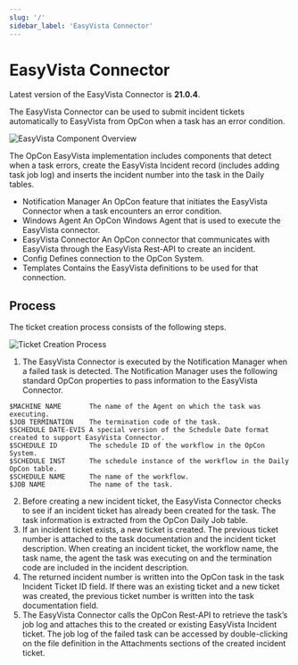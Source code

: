 ```yaml
---
slug: '/'
sidebar_label: 'EasyVista Connector'
---
```


# EasyVista Connector

Latest version of the EasyVista Connector is **21.0.4**.

The EasyVista Connector can be used to submit incident tickets automatically to EasyVista from OpCon when a task has an error condition.

![EasyVista Component Overview](../static/img/easyvista-component-overview.png)

The OpCon EasyVista implementation includes components that detect when a task errors, create the EasyVista Incident record (includes adding task job log) and inserts the incident number into the task in the Daily tables.

- Notification Manager 		An OpCon feature that initiates the EasyVista Connector when a task encounters an error condition.
- Windows Agent		        An OpCon Windows Agent that is used to execute the EasyVista connector.
- EasyVista Connector		An OpCon connector that communicates with EasyVista through the EasyVista Rest-API to create an incident.
- Config				    Defines connection to the OpCon System.
- Templates			        Contains the EasyVista definitions to be used for that connection.

## Process
The ticket creation process consists of the following steps.

![Ticket Creation Process](../static/img/ticket-creation-process.png)

1.	The EasyVista Connector is executed by the Notification Manager when a failed task is detected. The Notification Manager uses the following standard OpCon properties to pass information to the EasyVista Connector.

```
$MACHINE NAME		The name of the Agent on which the task was executing.
$JOB TERMINATION	The termination code of the task.
$SCHEDULE DATE-EVIS	A special version of the Schedule Date format created to support EasyVista Connector.
$SCHEDULE ID		The schedule ID of the workflow in the OpCon System.
$SCHEDULE INST		The schedule instance of the workflow in the Daily OpCon table.
$SCHEDULE NAME		The name of the workflow.
$JOB NAME		    The name of the task.
```
2.	Before creating a new incident ticket, the EasyVista Connector checks to see if an incident ticket has already been created for the task. The task information is extracted from the OpCon Daily Job table.
3.	If an incident ticket exists, a new ticket is created. The previous ticket number is attached to the task documentation and the incident ticket description. When creating an incident ticket, the workflow name, the task name, the agent the task was executing on and the termination code are included in the incident description. 
4.	The returned incident number is written into the OpCon task in the task Incident Ticket ID field. If there was an existing ticket and a new ticket was created, the previous ticket number is written into the task documentation field.
5.	The EasyVista Connector calls the OpCon Rest-API to retrieve the task’s job log and attaches this to the created or existing EasyVista Incident ticket. The job log of the failed task can be accessed by double-clicking on the file definition in the Attachments sections of the created incident ticket.
